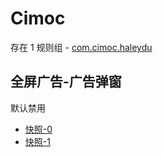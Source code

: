 # Cimoc

存在 1 规则组 - [com.cimoc.haleydu](/src/apps/com.cimoc.haleydu.ts)

## 全屏广告-广告弹窗

默认禁用

- [快照-0](https://i.gkd.li/import/14093335)
- [快照-1](https://i.gkd.li/import/14318885)

